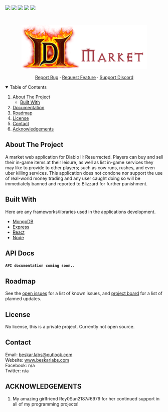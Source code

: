 <!--
*** Thanks for checking out the Best-README-Template. If you have a suggestion
*** that would make this better, please fork the repo and create a pull request
*** or simply open an issue with the tag "enhancement".
*** Thanks again! Now go create something AMAZING! :D
-->



<!-- PROJECT SHIELDS -->
<!--
*** I'm using markdown "reference style" links for readability.
*** Reference links are enclosed in brackets [ ] instead of parentheses ( ).
*** See the bottom of this document for the declaration of the reference variables
*** for contributors-url, forks-url, etc. This is an optional, concise syntax you may use.
*** https://www.markdownguide.org/basic-syntax/#reference-style-links
-->
[![][readme-shield]][readme-url]
[![][version-shield]][version-url]
![][contributors-shield]
[![][issues-shield]][issues-url]
![][keywords-shield]



<!-- PROJECT LOGO -->
<br />
<p align="center">
  <a href="#">
    <img src="https://github.com/ALCHElVlY/d2r-market/blob/main/assets/logos/D2R-Market-Logo-03.png" alt="Logo" width="400" height="140">
  </a>

  <!-- <h3 align="center">HLN-A</h3> -->

  <p align="center">
    <a href="https://github.com/ALCHElVlY/d2r-market/issues">Report Bug</a>
    ·
    <a href="https://github.com/ALCHElVlY/d2r-market/issues">Request Feature</a>
    ·
    <a href="https://discord.gg/WqunCan">Support Discord</a>
  </p>
</p>



<!-- TABLE OF CONTENTS -->
<details open="open">
  <summary>Table of Contents</summary>
  <ol>
    <li>
      <a href="#about-the-project">About The Project</a>
      <ul>
        <li><a href="#built-with">Built With</a></li>
      </ul>
    </li>
    <li><a href="#docs">Documentation</a></li>
    <li><a href="#roadmap">Roadmap</a></li>
    <li><a href="#license">License</a></li>
    <li><a href="#contact">Contact</a></li>
    <li><a href="#acknowledgements">Acknowledgements</a></li>
  </ol>
</details>



<!-- ABOUT THE PROJECT -->
## About The Project

<!-- [![Product Name Screen Shot][product-screenshot]](https://example.com) -->

<p>
   A market web application for Diablo II: Resurrected. Players can buy and sell their in-game items at their leisure, as well as list in-game services they may 
   like to provide to other players; such as cow runs, rushes, and even uber killing services. This application does not condone nor support the use of real-world 
   money trading and any user caught doing so will be immediately banned and reported to Blizzard for further punishment.
</p>



## Built With

Here are any frameworks/libraries used in the applications development.
* [MongoDB](https://www.mongodb.com/cloud)
* [Express](http://expressjs.com/)
* [React](https://reactjs.org/)
* [Node](https://nodejs.org/en/)



<!-- Documentation -->
## API Docs

<code>__API documentation coming soon..__</code>



<!-- ROADMAP -->
## Roadmap

See the [open issues](https://github.com/ALCHElVlY/d2r-market/issues) for a list of known issues, and [project board](https://github.com/ALCHElVlY/d2r-market/projects/1) for a list of planned updates.



<!-- LICENSE -->
## License

No license, this is a private project. Currently not open source.



<!-- CONTACT -->
## Contact

Email: beskar.labs@outlook.com<br>
Website: www.beskarlabs.com<br>
Facebook: n/a<br>
Twitter: n/a


<!-- ACKNOWLEDGEMENTS -->
## ACKNOWLEDGEMENTS

1. My amazing girlfriend Rey0Sun2187#6979 for her continued support in all of my programming projects!


<!-- MARKDOWN LINKS & IMAGES -->
<!-- https://www.markdownguide.org/basic-syntax/#reference-style-links -->
[readme-shield]: https://img.shields.io/badge/readme%20style-standard-blue.svg?style=for-the-badge
[readme-url]: https://github.com/ALCHElVlY/d2r-market#readme
[version-shield]: https://img.shields.io/github/v/tag/ALCHElVlY/d2r-market?label=version&style=for-the-badge
[version-url]: https://github.com/ALCHElVlY/d2r-market/releases
[issues-shield]: https://img.shields.io/github/issues/ALCHElVlY/d2r-market?color=blue&style=for-the-badge
[issues-url]: https://github.com/ALCHElVlY/d2r-market/issues
[contributors-shield]: https://img.shields.io/github/contributors/ALCHElVlY/d2r-market?color=blue&style=for-the-badge
[keywords-shield]: https://img.shields.io/github/package-json/keywords/ALCHElVlY/d2r-market?color=blue&style=for-the-badge

